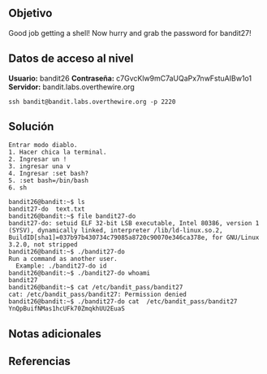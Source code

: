 ## Objetivo
Good job getting a shell! Now hurry and grab the password for bandit27!
## Datos de acceso al nivel
**Usuario:** bandit26
**Contraseña:** c7GvcKlw9mC7aUQaPx7nwFstuAIBw1o1
**Servidor:** bandit.labs.overthewire.org
```
ssh bandit@bandit.labs.overthewire.org -p 2220
```
## Solución

```
Entrar modo diablo.
1. Hacer chica la terminal.
2. Ingresar un !
3. ingresar una v
4. Ingresar :set bash?
5. :set bash=/bin/bash
6. sh

bandit26@bandit:~$ ls
bandit27-do  text.txt
bandit26@bandit:~$ file bandit27-do
bandit27-do: setuid ELF 32-bit LSB executable, Intel 80386, version 1 (SYSV), dynamically linked, interpreter /lib/ld-linux.so.2, BuildID[sha1]=037b97b430734c79085a8720c90070e346ca378e, for GNU/Linux 3.2.0, not stripped
bandit26@bandit:~$ ./bandit27-do
Run a command as another user.
  Example: ./bandit27-do id
bandit26@bandit:~$ ./bandit27-do whoami
bandit27
bandit26@bandit:~$ cat /etc/bandit_pass/bandit27
cat: /etc/bandit_pass/bandit27: Permission denied
bandit26@bandit:~$ ./bandit27-do cat  /etc/bandit_pass/bandit27
YnQpBuifNMas1hcUFk70ZmqkhUU2EuaS

```
## Notas adicionales
## Referencias